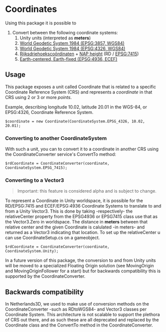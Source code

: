 ﻿Coordinates
===========

Using this package it is possible to 

1. Convert between the following coordinate systems:
   1. Unity units (interpreted as **meters**)
   2. [World Geodetic System 1984 (EPSG:3857, WGS84)](https://epsg.io/3857)
   2. [World Geodetic System 1984 (EPSG:4326, WGS84)](https://epsg.io/4326)
   3. [Rijksdriehoekscoördinaten](https://nl.wikipedia.org/wiki/Rijksdriehoeksco%C3%B6rdinaten) + [NAP height](https://en.wikipedia.org/wiki/Amsterdam_Ordnance_Datum) (RD / [EPSG:7415](https://epsg.io/7415))
   4. [Earth-centered, Earth-fixed (EPSG:4936, ECEF)](https://en.wikipedia.org/wiki/Earth-centered,_Earth-fixed_coordinate_system)

## Usage

This package exposes a unit called Coordinate that is related to a specific Coordinate Reference System (CRS)
and represents a _coordinate_ in that CRS using 2 or 3 or more _points_.

Example, describing longitude 10.02, latitude 20.01 in the WGS-84, or EPSG:4326, Coordinate Reference System.

```
$coordinate = new Coordinate(CoordinateSystem.EPSG_4326, 10.02, 20.01);
```

### Converting to another CoordinateSystem

With such a unit, you can to convert it to a coordinate in another CRS using the CoordinateConverter
service's ConvertTo method:

```
$rdCoordinate = CoordinateConverter(coordinate, CoordinateSystem.EPSG_7415);
```

### Converting to a Vector3

> Important: this feature is considered alpha and is subject to change.

To represent a Coordinate in Unity worldspace, it is possible for the RD/EPSG:7415 and ECEF/EPSG:4936 Coordinate Systems
to translate to and from a Unity Vector3. This is done by taking -respectively- the relativeCenter property from the 
EPSG4936 or EPSG7415 class use that as the Vector3.Zero in worldspace. The distance in **meters** between that relative 
center and the given Coordinate is calulated -in meters- and returned as a Vector3 indicating that location.
To set up the relativeCenter u can use CoordinateSetup.cs on a gameobject.

```
$rdCoordinate = CoordinateConverter(coordinate, CoordinateSystem.Unity);
```

In a future version of this package, the conversion to and from Unity units will be moved to a specialized Floating 
Origin solution (see MovingOrigin and MovingOriginFollower for a start) but for backwards compatibility this is 
supported by the CoordinateConverter.

## Backwards compatibility

In Netherlands3D, we used to make use of conversion methods on the CoordinateConverter -such as RDtoWGS84- and
Vector3 classes per Coordinate System. This architecture is not scalable to support the plethora of CRS out there,
and as such these are all deprecated and replaced by the Coordinate class and the ConvertTo method in the 
CoordinateConverter.
